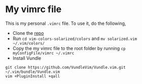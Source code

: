# My vimrc file
This is my personal ```.vimrc``` file. To use it, do the following,
* Clone the [repo](https://github.com/altercation/vim-colors-solarized.git)
* Run ```cd vim-colors-solarized/colors``` and  ```mv solarized.vim ~/.vim/colors/```
* Copy the my vimrc file to the root folder by running ```cp myConfigFile/vimrc ~/.vimrc```
* Install Vundle
```
git clone https://github.com/VundleVim/Vundle.vim.git ~/.vim/bundle/Vundle.vim
vim +PluginInstall +qall
```
